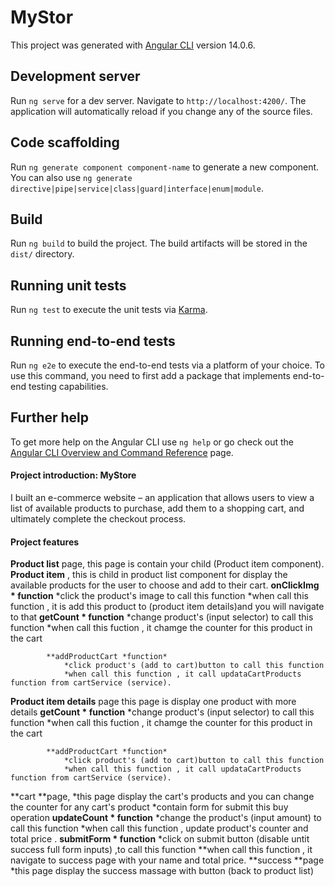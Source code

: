 # MyStor

This project was generated with [Angular CLI](https://github.com/angular/angular-cli) version 14.0.6.

## Development server

Run `ng serve` for a dev server. Navigate to `http://localhost:4200/`. The application will automatically reload if you change any of the source files.

## Code scaffolding

Run `ng generate component component-name` to generate a new component. You can also use `ng generate directive|pipe|service|class|guard|interface|enum|module`.

## Build

Run `ng build` to build the project. The build artifacts will be stored in the `dist/` directory.

## Running unit tests

Run `ng test` to execute the unit tests via [Karma](https://karma-runner.github.io).

## Running end-to-end tests

Run `ng e2e` to execute the end-to-end tests via a platform of your choice. To use this command, you need to first add a package that implements end-to-end testing capabilities.

## Further help

To get more help on the Angular CLI use `ng help` or go check out the [Angular CLI Overview and Command Reference](https://angular.io/cli) page.

#### Project introduction: MyStore

I built an e-commerce website – an application that allows users to view a list of available products to purchase, 
add them to a shopping cart, and ultimately complete the checkout process. 

#### Project features

 **Product list** page, this page is contain your child (Product item component).
 **Product item** , this is child in product list component for display the available products for the user to choose and add to their cart.
			**onClickImg * function** 
				*click the product's image to call this function
				*when call this function , it is add this product to (product item details)and you will navigate to that
			**getCount * function**
				*change product's (input selector) to call this function
				*when call this fuction , it chamge the counter for this product in the cart
				
			**addProductCart *function*
				*click product's (add to cart)button to call this function
				*when call this function , it call updataCartProducts function from cartService (service).

  **Product item details** page	this page is display one product with more details
			**getCount * function**
				*change product's (input selector) to call this function
				*when call this fuction , it chamge the counter for this product in the cart
				
			**addProductCart *function*
				*click product's (add to cart)button to call this function
				*when call this function , it call updataCartProducts function from cartService (service).
  **cart **page, *this page display the cart's products and you can change the counter for any cart's product 
				*contain form for submit this buy operation 
			**updateCount * function**
				*change the product's (input amount) to call this function
				*when call this function , update product's counter and total price .
			**submitForm * function** 
				*click on submit button (disable untit success full form inputs) ,to call this function
				**when call this function , it navigate to success page with your name and total price.
  **success **page *this page display the success massage with button (back to product list)
  
